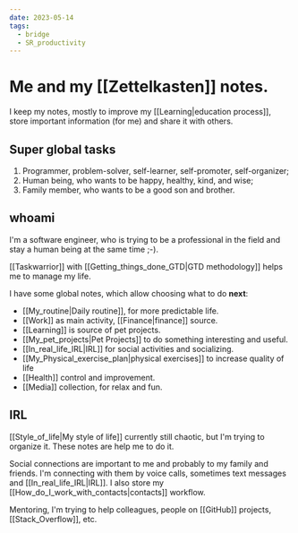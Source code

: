 ```yaml
---
date: 2023-05-14
tags:
  - bridge
  - SR_productivity
---
```


# Me and my [[Zettelkasten]] notes.

I keep my notes, mostly to improve my [[Learning|education process]], store
important information (for me) and share it with others.

## Super global tasks

1. Programmer, problem-solver, self-learner, self-promoter, self-organizer;
2. Human being, who wants to be happy, healthy, kind, and wise;
3. Family member, who wants to be a good son and brother.

## whoami

I'm a software engineer, who is trying to be a professional in the field and
stay a human being at the same time ;-).

[[Taskwarrior]] with [[Getting_things_done_GTD|GTD methodology]] helps me to
manage my life.

I have some global notes, which allow choosing what to do **next**:

- [[My_routine|Daily routine]], for more predictable life.
- [[Work]] as main activity, [[Finance|finance]] source.
- [[Learning]] is source of pet projects.
- [[My_pet_projects|Pet Projects]] to do something interesting and useful.
- [[In_real_life_IRL|IRL]] for social activities and socializing.
- [[My_Physical_exercise_plan|physical exercises]] to increase quality of life
- [[Health]] control and improvement.
- [[Media]] collection, for relax and fun.

## IRL

[[Style_of_life|My style of life]] currently still chaotic, but I'm trying to
organize it. These notes are help me to do it.

Social connections are important to me and probably to my family and friends.
I'm connecting with them by voice calls, sometimes text messages and
[[In_real_life_IRL|IRL]]. I also store my
[[How_do_I_work_with_contacts|contacts]] workflow.

Mentoring, I'm trying to help colleagues, people on [[GitHub]] projects,
[[Stack_Overflow]], etc.
